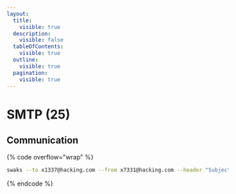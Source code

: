 ```yaml
---
layout:
  title:
    visible: true
  description:
    visible: false
  tableOfContents:
    visible: true
  outline:
    visible: true
  pagination:
    visible: true
---
```


# SMTP (25)

## Communication

{% code overflow="wrap" %}
```bash
swaks --to x1337@hacking.com --from x7331@hacking.com --header "Subject: Hello" --body @body.txt --attach @config.Lib-ms --server 192.168.1.1 --port 25 --auth LOGIN --auth-user x7331@hacking.com --auth-password 'Pass123!'
```
{% endcode %}

